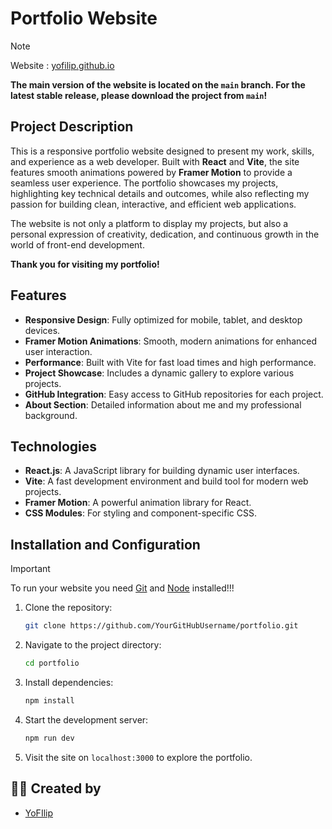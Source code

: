 # Portfolio Website
> [!NOTE]  
> Website : [yofilip.github.io](https://yofilip.github.io/PortfolioWebsite/)
> 
> **The main version of the website is located on the `main` branch. For the latest stable release, please download the project from `main`!**

## Project Description
This is a responsive portfolio website designed to present my work, skills, and experience as a web developer. Built with **React** and **Vite**, the site features smooth animations powered by **Framer Motion** to provide a seamless user experience. The portfolio showcases my projects, highlighting key technical details and outcomes, while also reflecting my passion for building clean, interactive, and efficient web applications.

The website is not only a platform to display my projects, but also a personal expression of creativity, dedication, and continuous growth in the world of front-end development.

**Thank you for visiting my portfolio!**

## Features
- **Responsive Design**: Fully optimized for mobile, tablet, and desktop devices.
- **Framer Motion Animations**: Smooth, modern animations for enhanced user interaction.
- **Performance**: Built with Vite for fast load times and high performance.
- **Project Showcase**: Includes a dynamic gallery to explore various projects.
- **GitHub Integration**: Easy access to GitHub repositories for each project.
- **About Section**: Detailed information about me and my professional background.

## Technologies
- **React.js**: A JavaScript library for building dynamic user interfaces.
- **Vite**: A fast development environment and build tool for modern web projects.
- **Framer Motion**: A powerful animation library for React.
- **CSS Modules**: For styling and component-specific CSS.

## Installation and Configuration
> [!IMPORTANT]  
> To run your website you need [Git](https://git-scm.com/downloads) and [Node](https://nodejs.org/en) installed!!!
1. Clone the repository:
   
   ```bash
   git clone https://github.com/YourGitHubUsername/portfolio.git
   ```
2. Navigate to the project directory:
   
   ```bash
   cd portfolio
   ```
3. Install dependencies:
   
   ```bash
   npm install
   ```
4. Start the development server:
   
   ```bash
   npm run dev
   ```
9. Visit the site on `localhost:3000` to explore the portfolio.

## 👨‍💻 Created by
- [YoFIlip](https://github.com/YoFilip)
